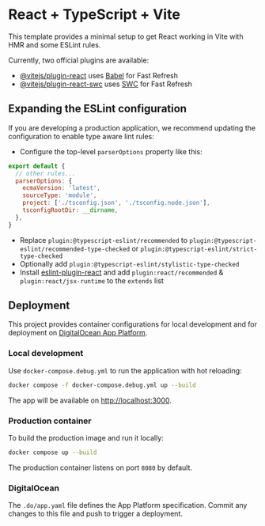 # React + TypeScript + Vite

This template provides a minimal setup to get React working in Vite with HMR and some ESLint rules.

Currently, two official plugins are available:

- [@vitejs/plugin-react](https://github.com/vitejs/vite-plugin-react/blob/main/packages/plugin-react/README.md) uses [Babel](https://babeljs.io/) for Fast Refresh
- [@vitejs/plugin-react-swc](https://github.com/vitejs/vite-plugin-react-swc) uses [SWC](https://swc.rs/) for Fast Refresh

## Expanding the ESLint configuration

If you are developing a production application, we recommend updating the configuration to enable type aware lint rules:

- Configure the top-level `parserOptions` property like this:

```js
export default {
  // other rules...
  parserOptions: {
    ecmaVersion: 'latest',
    sourceType: 'module',
    project: ['./tsconfig.json', './tsconfig.node.json'],
    tsconfigRootDir: __dirname,
  },
}
```

- Replace `plugin:@typescript-eslint/recommended` to `plugin:@typescript-eslint/recommended-type-checked` or `plugin:@typescript-eslint/strict-type-checked`
- Optionally add `plugin:@typescript-eslint/stylistic-type-checked`
- Install [eslint-plugin-react](https://github.com/jsx-eslint/eslint-plugin-react) and add `plugin:react/recommended` & `plugin:react/jsx-runtime` to the `extends` list

## Deployment

This project provides container configurations for local development and for deployment on
[DigitalOcean App Platform](https://www.digitalocean.com/products/app-platform).

### Local development

Use `docker-compose.debug.yml` to run the application with hot reloading:

```bash
docker compose -f docker-compose.debug.yml up --build
```

The app will be available on [http://localhost:3000](http://localhost:3000).

### Production container

To build the production image and run it locally:

```bash
docker compose up --build
```

The production container listens on port `8080` by default.

### DigitalOcean

The `.do/app.yaml` file defines the App Platform specification. Commit any changes
to this file and push to trigger a deployment.
